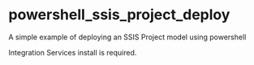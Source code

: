 # powershell_ssis_project_deploy
A simple example of deploying an SSIS Project model using powershell

Integration Services install is required.

